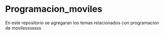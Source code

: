 # Programacion_moviles
En este repositorio se agregaran los temas relacionados con programacion de movilesssssss
